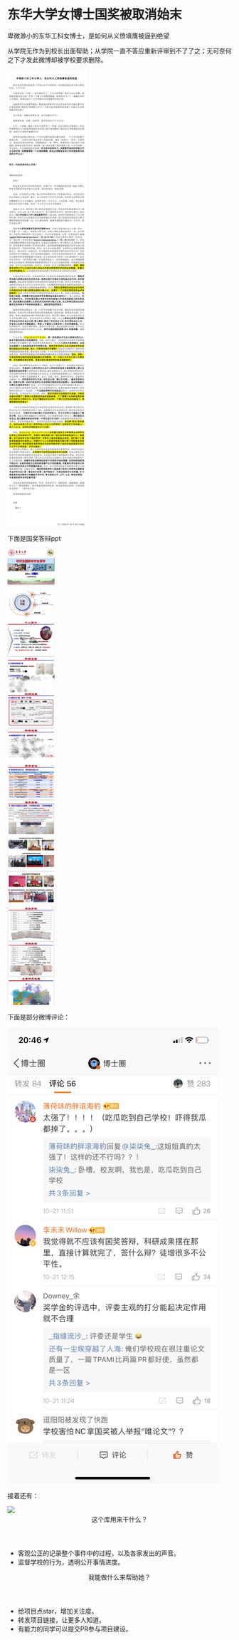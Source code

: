 # 东华大学女博士国奖被取消始末
卑微渺小的东华工科女博士，是如何从义愤填膺被逼到绝望

从学院无作为到校长出面帮助；从学院一直不答应重新评审到不了了之；无可奈何之下才发此微博却被学校要求删除。

<img src="https://github.com/tinysuperman/-/blob/main/images/need_justice.jpeg">

下面是国奖答辩ppt

<img src="https://github.com/tinysuperman/-/blob/main/images/no_peace.jpeg">

下面是部分微博评论： 

<img width=“450” src="https://github.com/tinysuperman/-/blob/main/images/comment.png">

接着还有：

<img src="https://github.com/tinysuperman/-/blob/main/images/comment2.jpeg">

<header>  这个库用来干什么？</header>
<ul>
  <li>客观公正的记录整个事件中的过程，以及各家发出的声音。</li>
  <li>监督学校的行为，透明公开事情进度。</li>
</ul>

<header>  我能做什么来帮助她？</header>
<ul>
  <li>给项目点star，增加关注度。</li>
  <li>转发项目链接，让更多人知道。</li>
  <li>有能力的同学可以提交PR参与项目建设。</li>
</ul>
